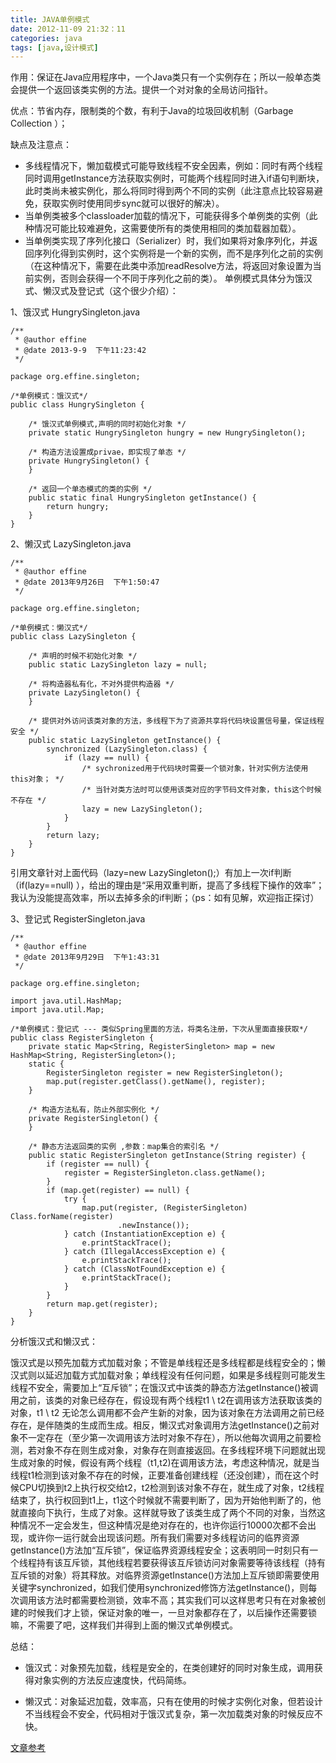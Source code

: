 ```yaml
---
title: JAVA单例模式
date: 2012-11-09 21:32：11
categories: java
tags: [java,设计模式]
---
```

作用：保证在Java应用程序中，一个Java类只有一个实例存在；所以一般单态类会提供一个返回该类实例的方法。提供一个对对象的全局访问指针。

优点：节省内存，限制类的个数，有利于Java的垃圾回收机制（Garbage Collection ）；

缺点及注意点：

* 多线程情况下，懒加载模式可能导致线程不安全因素，例如：同时有两个线程同时调用getInstance方法获取实例时，可能两个线程同时进入if语句判断块，此时类尚未被实例化，那么将同时得到两个不同的实例（此注意点比较容易避免，获取实例时使用同步sync就可以很好的解决）。
* 当单例类被多个classloader加载的情况下，可能获得多个单例类的实例（此种情况可能比较难避免，这需要使所有的类使用相同的类加载器加载）。
* 当单例类实现了序列化接口（Serializer）时，我们如果将对象序列化，并返回序列化得到实例时，这个实例将是一个新的实例，而不是序列化之前的实例（在这种情况下，需要在此类中添加readResolve方法，将返回对象设置为当前实例，否则会获得一个不同于序列化之前的类）。
单例模式具体分为饿汉式、懒汉式及登记式（这个很少介绍）：

1、饿汉式  HungrySingleton.java
	
	/** 
	 * @author effine 
	 * @date 2013-9-9  下午11:23:42 
	 */  
	  
	package org.effine.singleton;  
	  
	/*单例模式：饿汉式*/  
	public class HungrySingleton {  
	  
	    /* 饿汉式单例模式,声明的同时初始化对象 */  
	    private static HungrySingleton hungry = new HungrySingleton();  
	  
	    /* 构造方法设置成privae，即实现了单态 */  
	    private HungrySingleton() {  
	    }  
	  
	    /* 返回一个单态模式的类的实例 */  
	    public static final HungrySingleton getInstance() {  
	        return hungry;  
	    }  
	}  
2、懒汉式  LazySingleton.java
	
	/** 
	 * @author effine 
	 * @date 2013年9月26日  下午1:50:47 
	 */  
	  
	package org.effine.singleton;  
	  
	/*单例模式：懒汉式*/  
	public class LazySingleton {  
	  
	    /* 声明的时候不初始化对象 */  
	    public static LazySingleton lazy = null;  
	  
	    /* 将构造器私有化，不对外提供构造器 */  
	    private LazySingleton() {  
	    }  
	  
	    /* 提供对外访问该类对象的方法，多线程下为了资源共享将代码块设置信号量，保证线程安全 */  
	    public static LazySingleton getInstance() {  
	  		synchronized (LazySingleton.class) {
	        	if (lazy == null) {  
	            	/* sychronized用于代码块时需要一个锁对象，针对实例方法使用this对象； */  
	           		/* 当针对类方法时可以使用该类对应的字节码文件对象，this这个时候不存在 */  
	                lazy = new LazySingleton();  
	            }  
	        }  
	        return lazy;  
	    }  
	}  
引用文章针对上面代码（lazy=new LazySingleton();）有加上一次if判断（if(lazy==null) ），给出的理由是“采用双重判断，提高了多线程下操作的效率”；我认为没能提高效率，所以去掉多余的if判断；（ps：如有见解，欢迎指正探讨）

3、登记式  RegisterSingleton.java
	
	/** 
	 * @author effine 
	 * @date 2013年9月29日  下午1:43:31 
	 */  
	  
	package org.effine.singleton;  
	  
	import java.util.HashMap;  
	import java.util.Map;  
	  
	/*单例模式：登记式 --- 类似Spring里面的方法，将类名注册，下次从里面直接获取*/  
	public class RegisterSingleton {  
	    private static Map<String, RegisterSingleton> map = new HashMap<String, RegisterSingleton>();  
	    static {  
	        RegisterSingleton register = new RegisterSingleton();  
	        map.put(register.getClass().getName(), register);  
	    }  
	  
	    /* 构造方法私有，防止外部实例化 */  
	    private RegisterSingleton() {  
	    }  
	  
	    /* 静态方法返回类的实例 ,参数：map集合的索引名 */  
	    public static RegisterSingleton getInstance(String register) {  
	        if (register == null) {  
	            register = RegisterSingleton.class.getName();  
	        }  
	        if (map.get(register) == null) {  
	            try {  
	                map.put(register, (RegisterSingleton) Class.forName(register)  
	                        .newInstance());  
	            } catch (InstantiationException e) {  
	                e.printStackTrace();  
	            } catch (IllegalAccessException e) {  
	                e.printStackTrace();  
	            } catch (ClassNotFoundException e) {  
	                e.printStackTrace();  
	            }  
	        }  
	        return map.get(register);  
	    }  
	}  
分析饿汉式和懒汉式：

饿汉式是以预先加载方式加载对象；不管是单线程还是多线程都是线程安全的；懒汉式则以延迟加载方式加载对象；单线程没有任何问题，如果是多线程则可能发生线程不安全，需要加上“互斥锁”；在饿汉式中该类的静态方法getInstance()被调用之前，该类的对象已经存在，假设现有两个线程t1 \ t2在调用该方法获取该类的对象，t1 \ t2 无论怎么调用都不会产生新的对象，因为该对象在方法调用之前已经存在，是伴随类的生成而生成。相反，懒汉式对象调用方法getInstance()之前对象不一定存在（至少第一次调用该方法时对象不存在），所以他每次调用之前要检测，若对象不存在则生成对象，对象存在则直接返回。在多线程环境下问题就出现生成对象的时候，假设有两个线程（t1,t2)在调用该方法，考虑这种情况，就是当线程t1检测到该对象不存在的时候，正要准备创建线程（还没创建），而在这个时候CPU切换到t2上执行权交给t2，t2检测到该对象不存在，就生成了对象，t2线程结束了，执行权回到t1上，t1这个时候就不需要判断了，因为开始他判断了的，他就直接向下执行，生成了对象。这样就导致了该类生成了两个不同的对象，当然这种情况不一定会发生，但这种情况是绝对存在的，也许你运行10000次都不会出现，或许你一运行就会出现该问题。所有我们需要对多线程访问的临界资源getInstance()方法加“互斥锁”，保证临界资源线程安全；这表明同一时刻只有一个线程持有该互斥锁，其他线程若要获得该互斥锁访问对象需要等待该线程（持有互斥锁的对象）将其释放。对临界资源getInstance()方法加上互斥锁即需要使用关键字synchronized，如我们使用synchronized修饰方法getInstance()，则每次调用该方法时都需要检测锁，效率不高；其实我们可以这样思考只有在对象被创建的时候我们才上锁，保证对象的唯一，一旦对象都存在了，以后操作还需要锁嘛，不需要了吧，这样我们并得到上面的懒汉式单例模式。

总结：

* 饿汉式：对象预先加载，线程是安全的，在类创建好的同时对象生成，调用获得对象实例的方法反应速度快，代码简练。

* 懒汉式：对象延迟加载，效率高，只有在使用的时候才实例化对象，但若设计不当线程会不安全，代码相对于饿汉式复杂，第一次加载类对象的时候反应不快。

<a href="http://hi.baidu.com/chenbobio/item/9c4ecfa95144fb7b6cd455ca">文章参考</a>